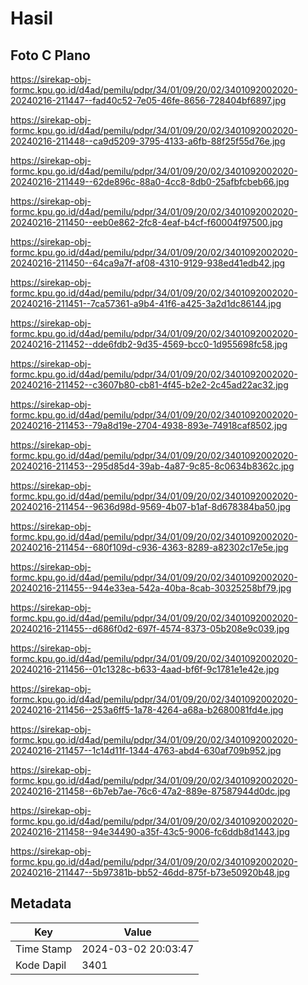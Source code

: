 # Hasil

## Foto C Plano

https://sirekap-obj-formc.kpu.go.id/d4ad/pemilu/pdpr/34/01/09/20/02/3401092002020-20240216-211447--fad40c52-7e05-46fe-8656-728404bf6897.jpg

https://sirekap-obj-formc.kpu.go.id/d4ad/pemilu/pdpr/34/01/09/20/02/3401092002020-20240216-211448--ca9d5209-3795-4133-a6fb-88f25f55d76e.jpg

https://sirekap-obj-formc.kpu.go.id/d4ad/pemilu/pdpr/34/01/09/20/02/3401092002020-20240216-211449--62de896c-88a0-4cc8-8db0-25afbfcbeb66.jpg

https://sirekap-obj-formc.kpu.go.id/d4ad/pemilu/pdpr/34/01/09/20/02/3401092002020-20240216-211450--eeb0e862-2fc8-4eaf-b4cf-f60004f97500.jpg

https://sirekap-obj-formc.kpu.go.id/d4ad/pemilu/pdpr/34/01/09/20/02/3401092002020-20240216-211450--64ca9a7f-af08-4310-9129-938ed41edb42.jpg

https://sirekap-obj-formc.kpu.go.id/d4ad/pemilu/pdpr/34/01/09/20/02/3401092002020-20240216-211451--7ca57361-a9b4-41f6-a425-3a2d1dc86144.jpg

https://sirekap-obj-formc.kpu.go.id/d4ad/pemilu/pdpr/34/01/09/20/02/3401092002020-20240216-211452--dde6fdb2-9d35-4569-bcc0-1d955698fc58.jpg

https://sirekap-obj-formc.kpu.go.id/d4ad/pemilu/pdpr/34/01/09/20/02/3401092002020-20240216-211452--c3607b80-cb81-4f45-b2e2-2c45ad22ac32.jpg

https://sirekap-obj-formc.kpu.go.id/d4ad/pemilu/pdpr/34/01/09/20/02/3401092002020-20240216-211453--79a8d19e-2704-4938-893e-74918caf8502.jpg

https://sirekap-obj-formc.kpu.go.id/d4ad/pemilu/pdpr/34/01/09/20/02/3401092002020-20240216-211453--295d85d4-39ab-4a87-9c85-8c0634b8362c.jpg

https://sirekap-obj-formc.kpu.go.id/d4ad/pemilu/pdpr/34/01/09/20/02/3401092002020-20240216-211454--9636d98d-9569-4b07-b1af-8d678384ba50.jpg

https://sirekap-obj-formc.kpu.go.id/d4ad/pemilu/pdpr/34/01/09/20/02/3401092002020-20240216-211454--680f109d-c936-4363-8289-a82302c17e5e.jpg

https://sirekap-obj-formc.kpu.go.id/d4ad/pemilu/pdpr/34/01/09/20/02/3401092002020-20240216-211455--944e33ea-542a-40ba-8cab-30325258bf79.jpg

https://sirekap-obj-formc.kpu.go.id/d4ad/pemilu/pdpr/34/01/09/20/02/3401092002020-20240216-211455--d686f0d2-697f-4574-8373-05b208e9c039.jpg

https://sirekap-obj-formc.kpu.go.id/d4ad/pemilu/pdpr/34/01/09/20/02/3401092002020-20240216-211456--01c1328c-b633-4aad-bf6f-9c1781e1e42e.jpg

https://sirekap-obj-formc.kpu.go.id/d4ad/pemilu/pdpr/34/01/09/20/02/3401092002020-20240216-211456--253a6ff5-1a78-4264-a68a-b2680081fd4e.jpg

https://sirekap-obj-formc.kpu.go.id/d4ad/pemilu/pdpr/34/01/09/20/02/3401092002020-20240216-211457--1c14d11f-1344-4763-abd4-630af709b952.jpg

https://sirekap-obj-formc.kpu.go.id/d4ad/pemilu/pdpr/34/01/09/20/02/3401092002020-20240216-211458--6b7eb7ae-76c6-47a2-889e-87587944d0dc.jpg

https://sirekap-obj-formc.kpu.go.id/d4ad/pemilu/pdpr/34/01/09/20/02/3401092002020-20240216-211458--94e34490-a35f-43c5-9006-fc6ddb8d1443.jpg

https://sirekap-obj-formc.kpu.go.id/d4ad/pemilu/pdpr/34/01/09/20/02/3401092002020-20240216-211447--5b97381b-bb52-46dd-875f-b73e50920b48.jpg


## Metadata

| Key        | Value               |
| ---------- | ------------------- |
| Time Stamp | 2024-03-02 20:03:47 |
| Kode Dapil | 3401                |



